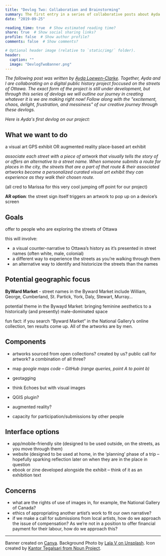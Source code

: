 ```yaml
---
title: "Devlog Two: Collaboration and Brainstorming" 
summary: The first entry in a series of collaborative posts about Ayda and Marissa's DH project.
date: "2019-09-25"

reading_time: true  # Show estimated reading time?
share: true  # Show social sharing links?
profile: false  # Show author profile?
comments: false  # Show comments?

# Optional header image (relative to `static/img/` folder).
header:
  caption: ""
  image: "DevlogTwoBanner.png"
---
```


*The following post was written by [Ayda Loewen-Clarke](https://aydaloewenclarke.netlify.com/). Together, Ayda and I are collaborating on a digital public history project foccused on the streets of Ottawa. The exact form of the project is still under development, but through this series of devlogs we will outline our journey in creating whatever it is we are making right now! Follow along with the "excitement, chaos, delight, frustration, and messiness" of our creative journey through these devlogs.* 

*Here is Ayda's first devlog on our project:*

## **What we want to do**
a visual art GPS exhibit OR augmented reality place-based art exhibit

*associate each street with a piece of artwork that visually tells the story of or offers an alternative to a street name. When someone submits a route for places in the city, the streets that are a part of that route & their associated artworks become a personalized curated visual art exhibit they can experience as they walk their chosen route.*

(all cred to Marissa for this very cool jumping off point for our project)

**AR option**: the street sign itself triggers an artwork to pop up on a device’s screen


## Goals
offer to people who are exploring the streets of Ottawa

this will involve: 
+ a visual counter-narrative to Ottawa’s history as it’s presented in street names (often white, male, colonial) 
+ a different way to experience the streets as you’re walking through them 
+ an alternative way to identify and historicize the streets than the names


## Potential geographic focus
**ByWard Market** - street names in the Byward Market include William, George, Cumberland, St. Partick, York, Daly, Stewart, Murray…

potential theme in the Bywayd Market: bringing feminine aesthetics to a historically (and presently) male-dominated space

fun fact: if you search “Byward Market” in the National Gallery’s online collection, ten results come up. All of the artworks are by men.


## Components
+ artworks
sourced from open collections? created by us? public call for artwork? a combination of all three?

+ map
*google maps code – GitHub (range queries, point A to point b)*

+ geotagging

+ think Echoes but with visual images

+ QGIS plugin?

+ augmented reality?

+ capacity for participation/submissions by other people


## Interface options
+ app/mobile-friendly site (designed to be used outside, on the streets, as you move through them)
+ website (designed to be used at home, in the ‘planning’ phase of a trip – hopefully sparking reflection later on when they are in the place in question
+ ebook or zine developed alongside the exhibit – think of it as an exhibition text


## Concerns
+ what are the rights of use of images in, for example, the National Gallery of Canada?
+ ethics of appropriating another artist’s work to fit our own narrative?
+ if we make a call for submissions from local artists, how do we approach the issue of compensation? As we’re not in a position to offer financial payment for their labour, how do we approach this?


______________________________________________________________________________________________________________________________
Banner created on [Canva](https://www.canva.com/).
Background Photo by [Lala V on Unsplash](https://unsplash.com/@lala_v?utm_source=unsplash&utm_medium=referral&utm_content=creditCopyText). 
Icon created by [Kantor Tegalsari from Noun Project](https://thenounproject.com/search/?q=art%20gallery&i=2664156).
